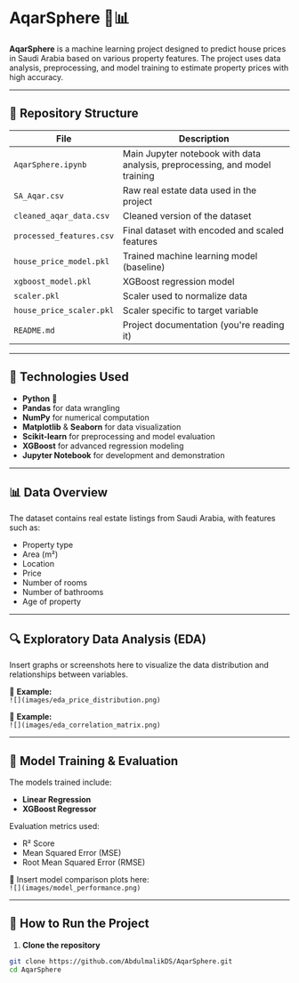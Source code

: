 # AqarSphere 🏡📊

**AqarSphere** is a machine learning project designed to predict house prices in Saudi Arabia based on various property features. The project uses data analysis, preprocessing, and model training to estimate property prices with high accuracy.

---

## 📁 Repository Structure

| File                          | Description |
|------------------------------|-------------|
| `AqarSphere.ipynb`           | Main Jupyter notebook with data analysis, preprocessing, and model training |
| `SA_Aqar.csv`                | Raw real estate data used in the project |
| `cleaned_aqar_data.csv`      | Cleaned version of the dataset |
| `processed_features.csv`     | Final dataset with encoded and scaled features |
| `house_price_model.pkl`      | Trained machine learning model (baseline) |
| `xgboost_model.pkl`          | XGBoost regression model |
| `scaler.pkl`                 | Scaler used to normalize data |
| `house_price_scaler.pkl`     | Scaler specific to target variable |
| `README.md`                  | Project documentation (you're reading it) |

---

## 🧠 Technologies Used

- **Python** 🐍
- **Pandas** for data wrangling
- **NumPy** for numerical computation
- **Matplotlib** & **Seaborn** for data visualization
- **Scikit-learn** for preprocessing and model evaluation
- **XGBoost** for advanced regression modeling
- **Jupyter Notebook** for development and demonstration

---

## 📊 Data Overview

The dataset contains real estate listings from Saudi Arabia, with features such as:

- Property type
- Area (m²)
- Location
- Price
- Number of rooms
- Number of bathrooms
- Age of property

---

## 🔍 Exploratory Data Analysis (EDA)

Insert graphs or screenshots here to visualize the data distribution and relationships between variables.

📸 **Example:**  
`![](images/eda_price_distribution.png)`

📸 **Example:**  
`![](images/eda_correlation_matrix.png)`

---

## 🧪 Model Training & Evaluation

The models trained include:

- **Linear Regression**
- **XGBoost Regressor**

Evaluation metrics used:
- R² Score
- Mean Squared Error (MSE)
- Root Mean Squared Error (RMSE)

📸 Insert model comparison plots here:  
`![](images/model_performance.png)`

---

## 🚀 How to Run the Project

1. **Clone the repository**
```bash
git clone https://github.com/AbdulmalikDS/AqarSphere.git
cd AqarSphere
